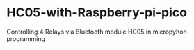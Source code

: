 # HC05-with-Raspberry-pi-pico
Controlling 4 Relays via Bluetooth module HC05 in micropyhon programming

